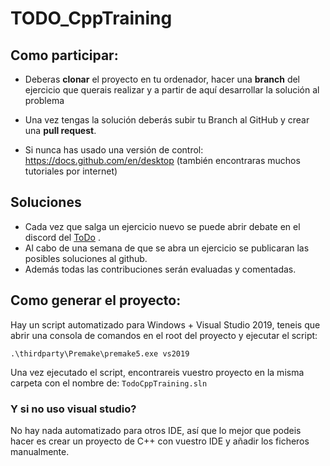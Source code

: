 # TODO_CppTraining
## Como participar: 

- Deberas **clonar** el proyecto en tu ordenador, hacer una **branch** del ejercicio que querais realizar y a partir de aquí desarrollar la solución al problema 
- Una vez tengas la solución deberás subir tu Branch al GitHub y crear una **pull request**. 

- Si nunca has usado una versión de control: https://docs.github.com/en/desktop (también encontraras muchos tutoriales por internet)



## Soluciones 

- Cada vez que salga un ejercicio nuevo se puede abrir debate en el discord del [ToDo](https://discord.gg/2HNQVcf88c) . 
- Al cabo de una semana de que se abra un ejercicio se publicaran las posibles soluciones al github. 
- Además todas las contribuciones serán evaluadas y comentadas. 



## Como generar el proyecto:

Hay un script automatizado para Windows + Visual Studio 2019, teneis que abrir una consola de comandos en el root del proyecto y ejecutar el script: 

```
.\thirdparty\Premake\premake5.exe vs2019
```

Una vez ejecutado el script, encontrareis vuestro proyecto en la misma carpeta con el nombre de: `TodoCppTraining.sln`

### Y si no uso visual studio? 

No hay nada automatizado para otros IDE, así que lo mejor que podeis hacer es crear un proyecto de C++ con vuestro IDE y añadir los ficheros manualmente. 
